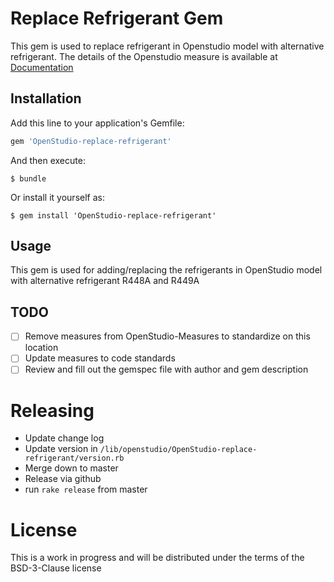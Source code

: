 # Replace Refrigerant Gem

This gem is used to replace refrigerant in Openstudio model with alternative refrigerant. The details of the Openstudio measure is available at [Documentation](lib/measures/Openstudio_replace_refrigerant/Readme.md)

## Installation

Add this line to your application's Gemfile:

```ruby
gem 'OpenStudio-replace-refrigerant'
```

And then execute:

    $ bundle

Or install it yourself as:

    $ gem install 'OpenStudio-replace-refrigerant'

## Usage

This gem is used for adding/replacing the refrigerants in OpenStudio model with alternative refrigerant R448A and R449A  

## TODO

- [ ] Remove measures from OpenStudio-Measures to standardize on this location
- [ ] Update measures to code standards
- [ ] Review and fill out the gemspec file with author and gem description

# Releasing

* Update change log
* Update version in `/lib/openstudio/OpenStudio-replace-refrigerant/version.rb`
* Merge down to master
* Release via github
* run `rake release` from master

# License
This is a work in progress and will be distributed under the terms of the BSD-3-Clause license